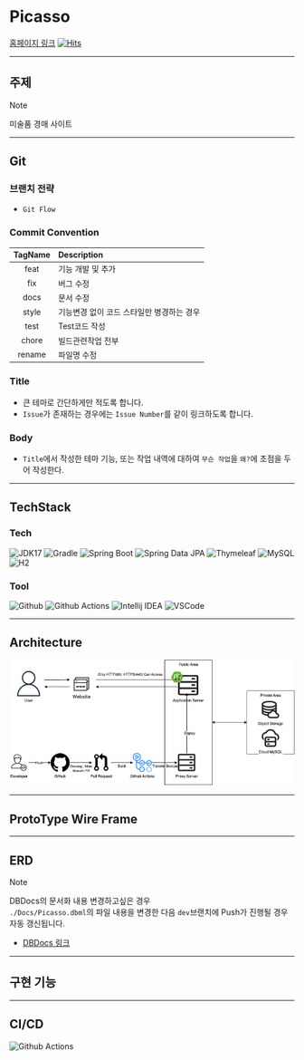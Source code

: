 # Picasso 
[홈페이지 링크](http://picasso.jong1.com/) [![Hits](https://hits.seeyoufarm.com/api/count/incr/badge.svg?url=https%3A%2F%2Fgithub.com%2Fdonsonioc2010%2Fpicasso&count_bg=%2379C83D&title_bg=%23555555&icon=&icon_color=%23E7E7E7&title=hits&edge_flat=false)](https://hits.seeyoufarm.com) 

---
## 주제
> [!NOTE]  
> 미술품 경매 사이트
---
## Git
### 브랜치 전략
- `Git Flow`

### Commit Convention
|TagName|Description|
|:---:|:---|
| feat | 기능 개발 및 추가 |
| fix | 버그 수정 |
| docs | 문서 수정 |
| style | 기능변경 없이 코드 스타일만 병경하는 경우 | 
| test | Test코드 작성 |
|chore | 빌드관련작업 전부 |
| rename | 파일명 수정 |

### Title
- 큰 테마로 간단하게만 적도록 합니다.
- `Issue`가 존재하는 경우에는 `Issue Number`를 같이 링크하도록 합니다.

### Body
-  `Title`에서 작성한 테마 기능, 또는 작업 내역에 대하여 `무슨 작업`을 `왜?`에 초점을 두어 작성한다.
---

## TechStack
### Tech
![JDK17](https://img.shields.io/badge/Java-v.17-CC0000?style=flat&logo=OpenJDK&logoColor=white)
![Gradle](https://img.shields.io/badge/Gradle-v.8-02303A?style=flat&logo=Gradle&logoColor=white)
![Spring Boot](https://img.shields.io/badge/Spring-Boot_v.3-6DB33F?style=flat&logo=Spring-Boot&logoColor=white)
![Spring Data JPA](https://img.shields.io/badge/Spring-Data_JPA-6DB33F?style=flat&logo=Spring&logoColor=white)
![Thymeleaf](https://img.shields.io/badge/Thymeleaf-v.3-005F0F?style=flat&logo=Thymeleaf&logoColor=white)
![MySQL](https://img.shields.io/badge/MySQL-v.8.0.33-4479A1?style=flat&logo=MySQL&logoColor=white)
![H2](https://img.shields.io/badge/H2-v.2.1-4479A1?style=flat&logo=h2&logoColor=white)

### Tool
![Github](https://img.shields.io/badge/GitHub-181717?style=flat&logo=GitHub&logoColor=white)
![Github Actions](https://img.shields.io/badge/Github_Actions-2088FF?style=flat&logo=Github-Actions&logoColor=white)
![Intellij IDEA](https://img.shields.io/badge/IntelliJ-000000?style=flat&logo=IntelliJ-IDEA&logoColor=white)
![VSCode](https://img.shields.io/badge/VSCode-007ACC?style=flat&logo=Visual-Studio-Code&logoColor=white)

---
## Architecture
![Architecture Image](Docs/Architecture.png) 


---
## ProtoType Wire Frame

---
## ERD
> [!NOTE]
> DBDocs의 문서화 내용 변경하고싶은 경우   
> `./Docs/Picasso.dbml`의 파일 내용을 변경한 다음 `dev`브랜치에 Push가 진행될 경우 자동 갱신됩니다.


- [DBDocs 링크](https://dbdocs.io/donsonioc2010/Picasso)
---
## 구현 기능

---
## CI/CD
> 
![Github Actions](https://img.shields.io/badge/Github_Actions-2088FF?style=flat&logo=Github-Actions&logoColor=white)